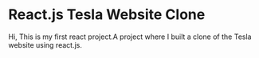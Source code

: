 <h1>React.js Tesla Website Clone</h1>

Hi, This is my first react project.A project where I built a clone of the Tesla website using react.js.
